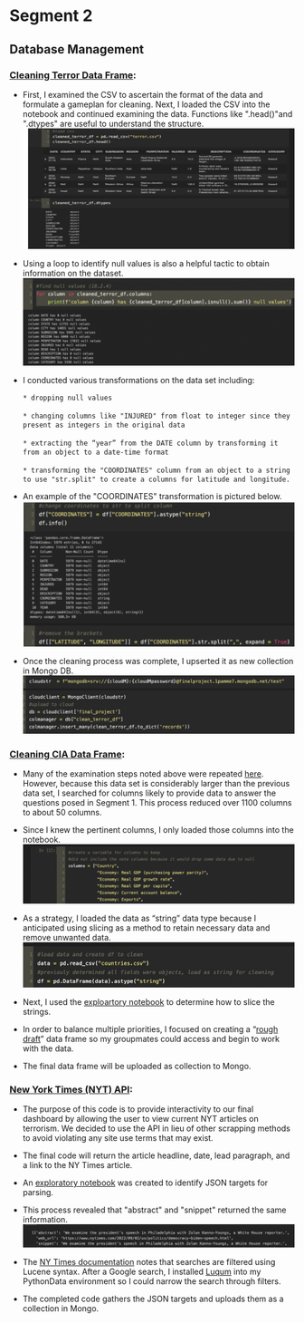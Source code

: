 # Segment 2


## Database Management

### [Cleaning Terror Data Frame](https://github.com/namin1993/Capstone_Project/blob/Lauren_week_2/cleaning_terror_df.ipynb): 

* First, I examined the CSV to ascertain the format of the data and formulate a gameplan for cleaning.  Next, I loaded the CSV into the notebook and continued examining the data.  Functions like ".head()"and ".dtypes" are useful to understand the structure.
![head and dyptes](https://github.com/namin1993/Capstone_Project/blob/Lauren_week_2/lauren_resources_week_2/head%20and%20dytpes.png)

* Using a loop to identify null values is also a helpful tactic to obtain information on the dataset.
![find nulls](https://github.com/namin1993/Capstone_Project/blob/Lauren_week_2/lauren_resources_week_2/find%20nulls.png)

* I conducted various transformations on the data set including:

      * dropping null values
			
      * changing columns like "INJURED" from float to integer since they present as integers in the original data
         
      * extracting the “year” from the DATE column by transforming it from an object to a date-time format 
        
      * transforming the "COORDINATES" column from an object to a string to use "str.split" to create a columns for latitude and longitude.   
                      
* An example of the "COORDINATES" transformation is pictured below.
![coordinates](https://github.com/namin1993/Capstone_Project/blob/Lauren_week_2/lauren_resources_week_2/coordinates.png)

* Once the cleaning process was complete, I upserted it as new collection in Mongo DB.
![upsert to mongo](https://github.com/namin1993/Capstone_Project/blob/Lauren_week_2/lauren_resources_week_2/upsert%20to%20mongo.png)


### [Cleaning CIA Data Frame](https://github.com/namin1993/Capstone_Project/blob/Lauren_week_2/segment_2_data_clean/clean_cia_v5.ipynb):

* Many of the examination steps noted above were repeated [here](https://github.com/namin1993/Capstone_Project/blob/Lauren_week_2/segment_2_data_clean/clean_cia_df_explore.ipynb). However, because this data set is considerably larger than the previous data set, I searched for columns likely to provide data to answer the questions posed in Segment 1.  This process reduced over 1100 columns to about 50 columns.

* Since I knew the pertinent columns,  I only loaded those columns into the notebook.
![column example]( https://github.com/namin1993/Capstone_Project/blob/Lauren_week_2/lauren_resources_week_2/cia%20column%20names.png)

* As a strategy, I loaded the data as “string” data type because I anticipated using slicing as a method to retain necessary data and remove unwanted data.
![string]( https://github.com/namin1993/Capstone_Project/blob/Lauren_week_2/lauren_resources_week_2/loaded%20as%20string.png)

* Next, I used the [exploartory notebook](https://github.com/namin1993/Capstone_Project/blob/Lauren_week_2/segment_2_data_clean/clean_cia_df_explore.ipynb) to determine how to slice the strings.

* In order to balance multiple priorities, I focused on creating a “[rough draft](https://github.com/namin1993/Capstone_Project/blob/Lauren_week_2/segment_2_data_clean/first_pass_clean_cia.csv)” data frame so my groupmates could access and begin to work with the data.

* The final data frame will be uploaded as collection to Mongo.  


### [New York Times (NYT) API](https://github.com/namin1993/Capstone_Project/blob/Lauren_week_2/segment_2_api/nyt_api_v_final.ipynb):

*  The purpose of this code is to provide interactivity to our final dashboard by allowing the user to view current NYT articles on terrorism.  We decided to use the API in lieu of other scrapping methods to avoid violating any site use terms that may exist. 

* The final code will return the article headline, date, lead paragraph, and a link to the NY Times article.

* An [exploratory notebook](https://github.com/namin1993/Capstone_Project/blob/Lauren_week_2/segment_2_api/nyt_api_explore_json.ipynb) was created to identify JSON targets for parsing.

* This process revealed that "abstract" and "snippet" returned the same information.
![abstract-snip](https://github.com/namin1993/Capstone_Project/blob/Lauren_week_2/lauren_resources_week_2/abstract%20and%20snippet.png)

* The [NY Times documentation](https://developer.nytimes.com/docs/articlesearch-product/1/overview) notes that searches are filtered using Lucene syntax. After a Google search, I installed [Luqum](https://luqum.readthedocs.io/en/latest/about.html) into my PythonData environment so I could narrow the search through filters.

* The completed code gathers the JSON targets and uploads them as a collection in Mongo.
